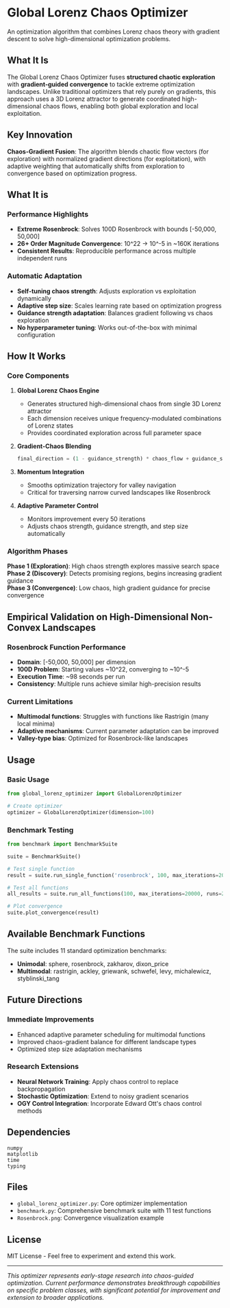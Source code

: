 # Global Lorenz Chaos Optimizer

An optimization algorithm that combines Lorenz chaos theory with gradient descent to solve high-dimensional optimization problems.

## What It Is

The Global Lorenz Chaos Optimizer fuses **structured chaotic exploration** with **gradient-guided convergence** to tackle extreme optimization landscapes. Unlike traditional optimizers that rely purely on gradients, this approach uses a 3D Lorenz attractor to generate coordinated high-dimensional chaos flows, enabling both global exploration and local exploitation.

## Key Innovation

**Chaos-Gradient Fusion**: The algorithm blends chaotic flow vectors (for exploration) with normalized gradient directions (for exploitation), with adaptive weighting that automatically shifts from exploration to convergence based on optimization progress.

## What It is

### Performance Highlights
- **Extreme Rosenbrock**: Solves 100D Rosenbrock with bounds [-50,000, 50,000] 
- **26+ Order Magnitude Convergence**: 10^22 → 10^-5 in ~160K iterations
- **Consistent Results**: Reproducible performance across multiple independent runs

### Automatic Adaptation
- **Self-tuning chaos strength**: Adjusts exploration vs exploitation dynamically
- **Adaptive step size**: Scales learning rate based on optimization progress  
- **Guidance strength adaptation**: Balances gradient following vs chaos exploration
- **No hyperparameter tuning**: Works out-of-the-box with minimal configuration

## How It Works

### Core Components

1. **Global Lorenz Chaos Engine**
   - Generates structured high-dimensional chaos from single 3D Lorenz attractor
   - Each dimension receives unique frequency-modulated combinations of Lorenz states
   - Provides coordinated exploration across full parameter space

2. **Gradient-Chaos Blending**
   ```python
   final_direction = (1 - guidance_strength) * chaos_flow + guidance_strength * gradient_direction
   ```

3. **Momentum Integration**
   - Smooths optimization trajectory for valley navigation
   - Critical for traversing narrow curved landscapes like Rosenbrock

4. **Adaptive Parameter Control**
   - Monitors improvement every 50 iterations
   - Adjusts chaos strength, guidance strength, and step size automatically

### Algorithm Phases

**Phase 1 (Exploration)**: High chaos strength explores massive search space  
**Phase 2 (Discovery)**: Detects promising regions, begins increasing gradient guidance  
**Phase 3 (Convergence)**: Low chaos, high gradient guidance for precise convergence  

## Empirical Validation on High-Dimensional Non-Convex Landscapes

### Rosenbrock Function Performance
- **Domain**: [-50,000, 50,000] per dimension
- **100D Problem**: Starting values ~10^22, converging to ~10^-5
- **Execution Time**: ~98 seconds per run
- **Consistency**: Multiple runs achieve similar high-precision results

### Current Limitations
- **Multimodal functions**: Struggles with functions like Rastrigin (many local minima)
- **Adaptive mechanisms**: Current parameter adaptation can be improved
- **Valley-type bias**: Optimized for Rosenbrock-like landscapes

## Usage

### Basic Usage
```python
from global_lorenz_optimizer import GlobalLorenzOptimizer

# Create optimizer
optimizer = GlobalLorenzOptimizer(dimension=100)

```

### Benchmark Testing
```python
from benchmark import BenchmarkSuite

suite = BenchmarkSuite()

# Test single function
result = suite.run_single_function('rosenbrock', 100, max_iterations=200000, runs=3)

# Test all functions  
all_results = suite.run_all_functions(100, max_iterations=20000, runs=2)

# Plot convergence
suite.plot_convergence(result)
```

## Available Benchmark Functions

The suite includes 11 standard optimization benchmarks:
- **Unimodal**: sphere, rosenbrock, zakharov, dixon_price
- **Multimodal**: rastrigin, ackley, griewank, schwefel, levy, michalewicz, styblinski_tang

## Future Directions

### Immediate Improvements
- Enhanced adaptive parameter scheduling for multimodal functions
- Improved chaos-gradient balance for different landscape types
- Optimized step size adaptation mechanisms

### Research Extensions
- **Neural Network Training**: Apply chaos control to replace backpropagation
- **Stochastic Optimization**: Extend to noisy gradient scenarios
- **OGY Control Integration**: Incorporate Edward Ott's chaos control methods


## Dependencies

```
numpy
matplotlib
time
typing
```

## Files

- `global_lorenz_optimizer.py`: Core optimizer implementation
- `benchmark.py`: Comprehensive benchmark suite with 11 test functions
- `Rosenbrock.png`: Convergence visualization example

## License

MIT License - Feel free to experiment and extend this work.

---

*This optimizer represents early-stage research into chaos-guided optimization. Current performance demonstrates breakthrough capabilities on specific problem classes, with significant potential for improvement and extension to broader applications.*
